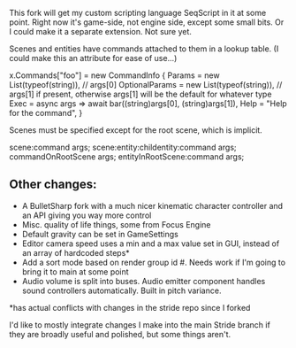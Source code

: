 This fork will get my custom scripting language SeqScript in it at some point. Right now it's game-side, not engine side, except some small bits. Or I could make it a separate extension. Not sure yet.

Scenes and entities have commands attached to them in a lookup table.
(I could make this an attribute for ease of use...)

x.Commands["foo"] = new CommandInfo
{
    Params = new List<Type>(typeof(string)), // args[0]
    OptionalParams = new List<Type>(typeof(string)), // args[1] if present, otherwise args[1] will be the default for whatever type
    Exec = async args => await bar((string)args[0], (string)args[1]),
    Help = "Help for the command",
}

Scenes must be specified except for the root scene, which is implicit.

scene:command args;
scene:entity:childentity:command args;
commandOnRootScene args;
entityInRootScene:command args;

## Other changes:
- A BulletSharp fork with a much nicer kinematic character controller and an API giving you way more control
- Misc. quality of life things, some from Focus Engine
- Default gravity can be set in GameSettings
- Editor camera speed uses a min and a max value set in GUI, instead of an array of hardcoded steps*
- Add a sort mode based on render group id #. Needs work if I'm going to bring it to main at some point
- Audio volume is split into buses. Audio emitter component handles sound controllers automatically. Built in pitch variance.

*has actual conflicts with changes in the stride repo since I forked

I'd like to mostly integrate changes I make into the main Stride branch if they are broadly useful and polished, but some things aren't.

